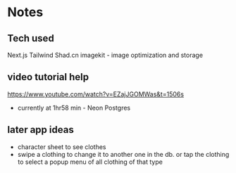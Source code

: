 # Notes

## Tech used

Next.js
Tailwind
Shad.cn
imagekit - image optimization and storage

## video tutorial help

https://www.youtube.com/watch?v=EZajJGOMWas&t=1506s

- currently at 1hr58 min - Neon Postgres

## later app ideas

- character sheet to see clothes
- swipe a clothing to change it to another one in the db. or tap the clothing to select a popup menu of all clothing of that type
